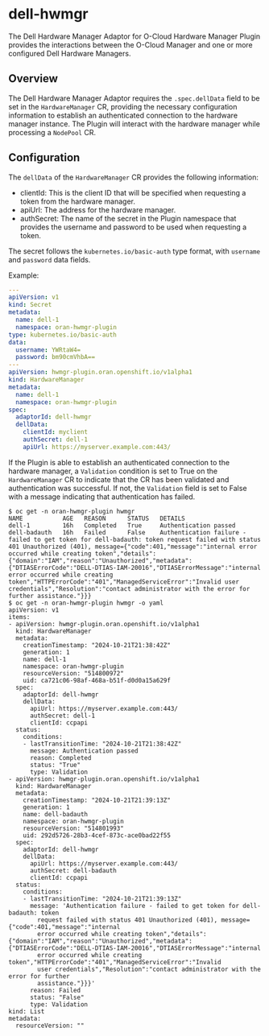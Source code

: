 # dell-hwmgr

The Dell Hardware Manager Adaptor for O-Cloud Hardware Manager Plugin provides the interactions between the O-Cloud
Manager and one or more configured Dell Hardware Managers.

## Overview

The Dell Hardware Manager Adaptor requires the `.spec.dellData` field to be set in the `HardwareManager` CR, providing
the necessary configuration information to establish an authenticated connection to the hardware manager instance. The
Plugin will interact with the hardware manager while processing a `NodePool` CR.

## Configuration

The `dellData` of the `HardwareManager` CR provides the following information:

- clientId: This is the client ID that will be specified when requesting a token from the hardware manager.
- apiUrl: The address for the hardware manager.
- authSecret: The name of the secret in the Plugin namespace that provides the username and password to be used when
  requesting a token.

The secret follows the `kubernetes.io/basic-auth` type format, with `username` and `password` data fields.

Example:

```yaml
---
apiVersion: v1
kind: Secret
metadata:
  name: dell-1
  namespace: oran-hwmgr-plugin
type: kubernetes.io/basic-auth
data:
  username: YWRtaW4=
  password: bm90cmVhbA==
---
apiVersion: hwmgr-plugin.oran.openshift.io/v1alpha1
kind: HardwareManager
metadata:
  name: dell-1
  namespace: oran-hwmgr-plugin
spec:
  adaptorId: dell-hwmgr
  dellData:
    clientId: myclient
    authSecret: dell-1
    apiUrl: https://myserver.example.com:443/
```

If the Plugin is able to establish an authenticated connection to the hardware manager, a `Validation` condition is set
to True on the `HardwareManager` CR to indicate that the CR has been validated and authentication was successful. If
not, the `Validation` field is set to False with a message indicating that authentication has failed.

```console
$ oc get -n oran-hwmgr-plugin hwmgr
NAME           AGE   REASON      STATUS   DETAILS
dell-1         16h   Completed   True     Authentication passed
dell-badauth   16h   Failed      False    Authentication failure - failed to get token for dell-badauth: token request failed with status 401 Unauthorized (401), message={"code":401,"message":"internal error occurred while creating token","details":{"domain":"IAM","reason":"Unauthorized","metadata":{"DTIASErrorCode":"DELL-DTIAS-IAM-20016","DTIASErrorMessage":"internal error occurred while creating token","HTTPErrorCode":"401","ManagedServiceError":"Invalid user credentials","Resolution":"contact administrator with the error for further assistance."}}}
$ oc get -n oran-hwmgr-plugin hwmgr -o yaml
apiVersion: v1
items:
- apiVersion: hwmgr-plugin.oran.openshift.io/v1alpha1
  kind: HardwareManager
  metadata:
    creationTimestamp: "2024-10-21T21:38:42Z"
    generation: 1
    name: dell-1
    namespace: oran-hwmgr-plugin
    resourceVersion: "514800972"
    uid: ca721c06-98af-468a-b51f-d0d0a15a629f
  spec:
    adaptorId: dell-hwmgr
    dellData:
      apiUrl: https://myserver.example.com:443/
      authSecret: dell-1
      clientId: ccpapi
  status:
    conditions:
    - lastTransitionTime: "2024-10-21T21:38:42Z"
      message: Authentication passed
      reason: Completed
      status: "True"
      type: Validation
- apiVersion: hwmgr-plugin.oran.openshift.io/v1alpha1
  kind: HardwareManager
  metadata:
    creationTimestamp: "2024-10-21T21:39:13Z"
    generation: 1
    name: dell-badauth
    namespace: oran-hwmgr-plugin
    resourceVersion: "514801993"
    uid: 292d5726-28b3-4cef-873c-ace0bad22f55
  spec:
    adaptorId: dell-hwmgr
    dellData:
      apiUrl: https://myserver.example.com:443/
      authSecret: dell-badauth
      clientId: ccpapi
  status:
    conditions:
    - lastTransitionTime: "2024-10-21T21:39:13Z"
      message: 'Authentication failure - failed to get token for dell-badauth: token
        request failed with status 401 Unauthorized (401), message={"code":401,"message":"internal
        error occurred while creating token","details":{"domain":"IAM","reason":"Unauthorized","metadata":{"DTIASErrorCode":"DELL-DTIAS-IAM-20016","DTIASErrorMessage":"internal
        error occurred while creating token","HTTPErrorCode":"401","ManagedServiceError":"Invalid
        user credentials","Resolution":"contact administrator with the error for further
        assistance."}}}'
      reason: Failed
      status: "False"
      type: Validation
kind: List
metadata:
  resourceVersion: ""
```

